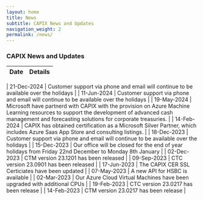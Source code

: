```yaml
---
layout: home
title: News
subtitle: CAPIX News and Updates
navigation_weight: 2
permalink: /news/
---
```


### CAPIX News and Updates

| Date   |      Details      |
|----------|-------------|

| 21-Dec-2024 | Customer support via phone and email will continue to be available over the holidays |
| 11-Jun-2024 | Customer support via phone and email will continue to be available over the holidays |
| 19-May-2024 | Microsoft have partnerd with CAPIX with the provision on Azure Machine Learning resources to support the development of advanced cash management and forecasting solutions for corporate treasuries. |
| 14-Feb-2024 | CAPIX has obtained certification as a Microsoft Silver Partner, which includes Azure Saas App Store and consulting listings. |
| 18-Dec-2023 | Customer support via phone and email will continue to be available over the holidays |
| 15-Dec-2023 | Our office will be closed for the end of year holidays from Friday 22nd December to Monday 8th January |
| 02-Dec-2023 | CTM version 23.1201 has been released |
| 09-Sep-2023 | CTC version 23.0901 has been released |
| 17-Jun-2023 | The CAPIX CER SSL Certiciates have been updated |
| 07-May-2023 | A new API for HSBC is available |
| 02-Mar-2023 | Our Azure Cloud Virtual Machines have been upgraded with additional CPUs |
| 19-Feb-2023 | CTC version 23.0217 has been release |
| 14-Feb-2023 | CTM version 23.0217 has been release |


